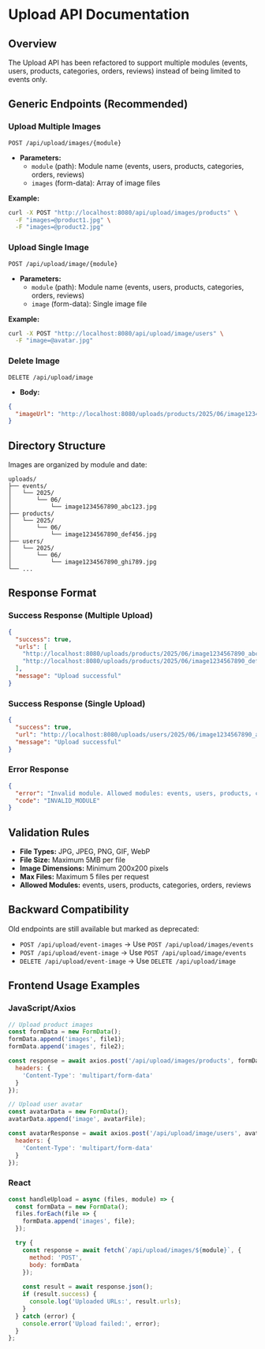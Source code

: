 # Upload API Documentation

## Overview
The Upload API has been refactored to support multiple modules (events, users, products, categories, orders, reviews) instead of being limited to events only.

## Generic Endpoints (Recommended)

### Upload Multiple Images
```
POST /api/upload/images/{module}
```
- **Parameters:**
  - `module` (path): Module name (events, users, products, categories, orders, reviews)
  - `images` (form-data): Array of image files

**Example:**
```bash
curl -X POST "http://localhost:8080/api/upload/images/products" \
  -F "images=@product1.jpg" \
  -F "images=@product2.jpg"
```

### Upload Single Image
```
POST /api/upload/image/{module}
```
- **Parameters:**
  - `module` (path): Module name (events, users, products, categories, orders, reviews)
  - `image` (form-data): Single image file

**Example:**
```bash
curl -X POST "http://localhost:8080/api/upload/image/users" \
  -F "image=@avatar.jpg"
```

### Delete Image
```
DELETE /api/upload/image
```
- **Body:**
```json
{
  "imageUrl": "http://localhost:8080/uploads/products/2025/06/image1234567890_abc123.jpg"
}
```

## Directory Structure
Images are organized by module and date:
```
uploads/
├── events/
│   └── 2025/
│       └── 06/
│           └── image1234567890_abc123.jpg
├── products/
│   └── 2025/
│       └── 06/
│           └── image1234567890_def456.jpg
├── users/
│   └── 2025/
│       └── 06/
│           └── image1234567890_ghi789.jpg
└── ...
```

## Response Format

### Success Response (Multiple Upload)
```json
{
  "success": true,
  "urls": [
    "http://localhost:8080/uploads/products/2025/06/image1234567890_abc123.jpg",
    "http://localhost:8080/uploads/products/2025/06/image1234567890_def456.jpg"
  ],
  "message": "Upload successful"
}
```

### Success Response (Single Upload)
```json
{
  "success": true,
  "url": "http://localhost:8080/uploads/users/2025/06/image1234567890_abc123.jpg",
  "message": "Upload successful"
}
```

### Error Response
```json
{
  "error": "Invalid module. Allowed modules: events, users, products, categories, orders, reviews",
  "code": "INVALID_MODULE"
}
```

## Validation Rules
- **File Types:** JPG, JPEG, PNG, GIF, WebP
- **File Size:** Maximum 5MB per file
- **Image Dimensions:** Minimum 200x200 pixels
- **Max Files:** Maximum 5 files per request
- **Allowed Modules:** events, users, products, categories, orders, reviews

## Backward Compatibility
Old endpoints are still available but marked as deprecated:
- `POST /api/upload/event-images` → Use `POST /api/upload/images/events`
- `POST /api/upload/event-image` → Use `POST /api/upload/image/events`
- `DELETE /api/upload/event-image` → Use `DELETE /api/upload/image`

## Frontend Usage Examples

### JavaScript/Axios
```javascript
// Upload product images
const formData = new FormData();
formData.append('images', file1);
formData.append('images', file2);

const response = await axios.post('/api/upload/images/products', formData, {
  headers: {
    'Content-Type': 'multipart/form-data'
  }
});

// Upload user avatar
const avatarData = new FormData();
avatarData.append('image', avatarFile);

const avatarResponse = await axios.post('/api/upload/image/users', avatarData, {
  headers: {
    'Content-Type': 'multipart/form-data'
  }
});
```

### React
```jsx
const handleUpload = async (files, module) => {
  const formData = new FormData();
  files.forEach(file => {
    formData.append('images', file);
  });

  try {
    const response = await fetch(`/api/upload/images/${module}`, {
      method: 'POST',
      body: formData
    });
    
    const result = await response.json();
    if (result.success) {
      console.log('Uploaded URLs:', result.urls);
    }
  } catch (error) {
    console.error('Upload failed:', error);
  }
};
```
